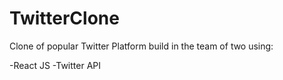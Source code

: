 # TwitterClone

Clone of popular Twitter Platform build in the team of two using:

-React JS
-Twitter API
